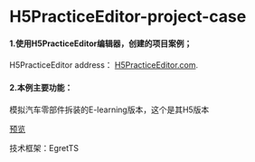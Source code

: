 # H5PracticeEditor-project-case

#### 1.使用H5PracticeEditor编辑器，创建的项目案例；

H5PracticeEditor address： <a href="http://139.196.58.114:8036/index.html" target="_blank">H5PracticeEditor.com</a>.


#### 2.本例主要功能：
模拟汽车零部件拆装的E-learning版本，这个是其H5版本

<a href="http://arvin0.github.io/H5PracticeEditor-project-case/Release/1.1.0/index.html" target="_blank">预览</a>

技术框架：EgretTS


